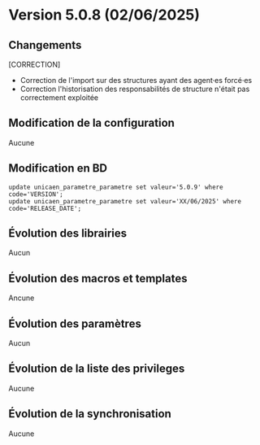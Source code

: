 # Version 5.0.8 (02/06/2025) 

## Changements 

[CORRECTION]
* Correction de l'import sur des structures ayant des agent·es forcé·es
* Correction l'historisation des responsabilités de structure n'était pas correctement exploitée


## Modification de la configuration

Aucune

## Modification en BD
```postgresql
update unicaen_parametre_parametre set valeur='5.0.9' where code='VERSION';
update unicaen_parametre_parametre set valeur='XX/06/2025' where code='RELEASE_DATE';
```

## Évolution des librairies

Aucun

## Évolution des macros et templates

Ancune

## Évolution des paramètres

Aucun 

## Évolution de la liste des privileges

Aucune

## Évolution de la synchronisation

Aucune